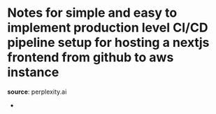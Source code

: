 # Notes for simple and easy to implement production level CI/CD pipeline setup for hosting a nextjs frontend from github to aws instance

**source**: perplexity.ai

-

